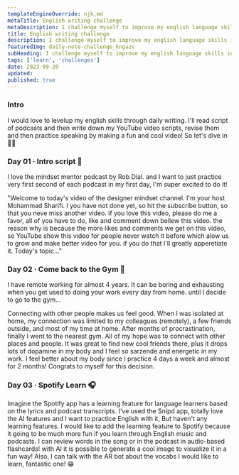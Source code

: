```yaml
---
templateEngineOverride: njk,md
metaTitle: English writing challenge
metaDescription: I challenge myself to improve my english language skills in 30 days of writing, listening, reading and speaking.
title: English writing challenge
description: I challenge myself to improve my english language skills in 30 days of writing, listening, reading and speaking.
featuredImg: daily-note-challenge_kngazv
subHeading: I challenge myself to improve my english language skills in 30 days of writing, listening, reading and speaking.
tags: ['learn', 'challenges']
date: 2023-09-20
updated:
published: true
---
```


<div class="col-start-3 col-end-9">

### Intro

I would love to levelup my english skills through daily writing. I'll read script of podcasts and then write down my YouTube video scripts, revise them and then practice speaking by making a fun and cool video!
So let's dive in 🏊‍♂️

### Day 01 · Intro script 🚀

I love the mindset mentor podcast by Rob Dial. and I want to just practice very first second of each podcast in my first day, I'm super excited to do it!

"Welcome to today's video of the designer mindset channel. I'm your host Mohammad Sharifi. I you have not done yet, so hit the subscribe button, so that you neve miss another video. if you love this video, please do me a favor, all of you have to do, like and comment down bellew this video. the reason why is because the more likes and comments we get on this video, so YouTube show this video for people never watch it before which alow us to grow and make better video for you. if you do that I'll greatly apperetiate it. Today's topic..."

### Day 02 · Come back to the Gym 💪

I have remote working for almost 4 years. It can be boring and exhausting when you get used to doing your work every day from home. until I decide to go to the gym... 

Connecting with other people makes us feel good. When I was isolated at home, my connection was limited to my colleagues (remotely), a few friends outside, and most of my time at home. After months of procrastination, finally I went to the nearest gym. All of my hope was to connect with other places and people. It was great to find new cool friends there, plus it drops lots of dopamine in my body and I feel so sarzende and energetic in my work. I feel better about my body since I practice 4 days a week and almost for 2 months! Congrats to myself for this decision.

### Day 03 · Spotify Learn 🎧

Imagine the Spotify app has a learning feature for language learners based on the lyrics and podcast transcripts.
I've used the Snipd app, totally love the AI features and I want to practice English with it, But haven't any learning features. I would like to add the learning feature to Spotify because it going to be much more fun if you learn through English music and podcasts. I can review words in the song or in the podcast in audio-based flashcards!
with AI it is possible to generate a cool image to visualize it in a fun way! Also, I can talk with the AR bot about the vocabs I would like to learn, fantastic one! 😁

</div>
